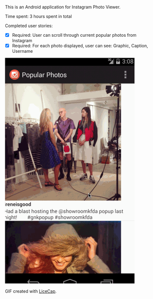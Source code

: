 This is an Android application for Instagram Photo Viewer.

Time spent: 3 hours spent in total

Completed user stories:
 * [x] Required: User can scroll through current popular photos from Instagram
 * [x] Required: For each photo displayed, user can see: Graphic, Caption, Username

![Video Walkthrough](InstagramViewer.gif)

GIF created with [LiceCap](http://www.cockos.com/licecap/).
